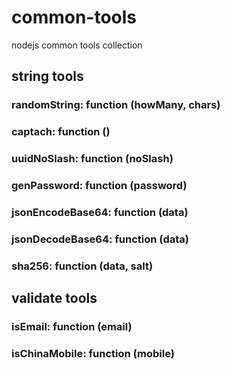# common-tools
nodejs common tools collection

## string tools

### randomString: function (howMany, chars)

### captach: function ()

### uuidNoSlash: function (noSlash)

### genPassword: function (password)

### jsonEncodeBase64: function (data)

### jsonDecodeBase64: function (data)

### sha256: function (data, salt)


## validate tools

### isEmail: function (email)

### isChinaMobile: function (mobile)

